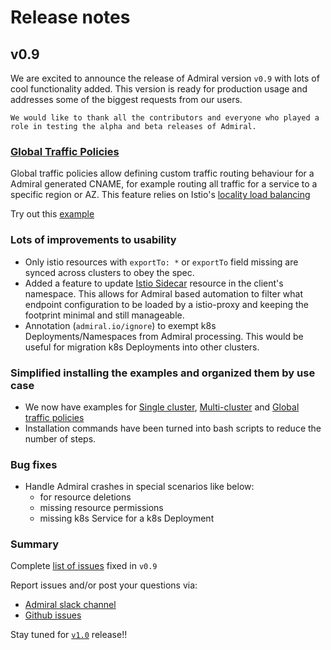 # Release notes

## v0.9 
We are excited to announce the release of Admiral version `v0.9` with lots of cool functionality added. This version is ready for production usage and addresses some of the biggest requests from our users.

`We would like to thank all the contributors and everyone who played a role in testing the alpha and beta releases of Admiral.`


### [Global Traffic Policies](./Architecture.md#Global%20Traffic%20Policy)
Global traffic policies allow defining custom traffic routing behaviour for a Admiral generated CNAME, for example routing all traffic for a service to a specific region or AZ. This feature relies on Istio's [locality load balancing](https://istio.io/docs/ops/configuration/traffic-management/locality-load-balancing/)

Try out this [example](./Examples.md#Global%20traffic%20policy)
### Lots of improvements to usability 
* Only istio resources with `exportTo: *` or `exportTo` field missing are synced across clusters to obey the spec.
* Added a feature to update [Istio Sidecar](https://istio.io/docs/reference/config/networking/sidecar/) resource in the client's namespace. This allows for Admiral based automation to filter what endpoint configuration to be loaded by a istio-proxy and keeping the footprint minimal and still manageable.
* Annotation (`admiral.io/ignore`) to exempt k8s Deployments/Namespaces from Admiral processing. This would be useful for migration k8s Deployments into other clusters.
### Simplified installing the examples and organized them by use case   
* We now have examples for [Single cluster](./Examples.md#Single%20cluster), [Multi-cluster](./Examples.md#Multicluster) and [Global traffic policies](./Examples.md#Global%20traffic%20policy)
* Installation commands have been turned into bash scripts to reduce the number of steps.
### Bug fixes 
* Handle Admiral crashes in special scenarios like below:
    -   for resource deletions
    -   missing resource permissions
    -   missing k8s Service for a k8s Deployment

### Summary
Complete [list of issues](https://github.com/istio-ecosystem/admiral/milestone/1?closed=1) fixed in `v0.9`

Report issues and/or post your questions via:
* [Admiral slack channel](https://istio.slack.com/archives/CT3F18T08)
* [Github issues](https://github.com/istio-ecosystem/admiral/issues)

Stay tuned for [`v1.0`](https://github.com/istio-ecosystem/admiral/milestone/2) release!!